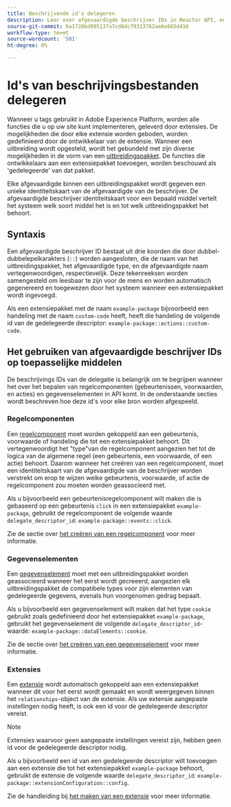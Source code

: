 ```yaml
---
title: Beschrijvende id's delegeren
description: Leer over afgevaardigde beschrijver IDs in Reactor API, en hoe zij middelen met uitbreidingen verbinden.
source-git-commit: 6a1728bd995137a7cd6dc79313762ae6e665d416
workflow-type: tm+mt
source-wordcount: '501'
ht-degree: 0%

---
```


# Id&#39;s van beschrijvingsbestanden delegeren

Wanneer u tags gebruikt in Adobe Experience Platform, worden alle functies die u op uw site kunt implementeren, geleverd door extensies. De mogelijkheden die door elke extensie worden geboden, worden gedefinieerd door de ontwikkelaar van de extensie. Wanneer een uitbreiding wordt opgesteld, wordt het gebundeld met zijn diverse mogelijkheden in de vorm van een [uitbreidingspakket](../endpoints/extension-packages.md). De functies die ontwikkelaars aan een extensiepakket toevoegen, worden beschouwd als &#39;gedelegeerde&#39; van dat pakket.

Elke afgevaardigde binnen een uitbreidingspakket wordt gegeven een unieke identiteitskaart van de afgevaardigde van de beschrijver. De afgevaardigde beschrijver identiteitskaart voor een bepaald middel vertelt het systeem welk soort middel het is en tot welk uitbreidingspakket het behoort.

## Syntaxis

Een afgevaardigde beschrijver ID bestaat uit drie koorden die door dubbel-dubbelepelkarakters (`::`) worden aangesloten, die de naam van het uitbreidingspakket, het afgevaardigde type, en de afgevaardigde naam vertegenwoordigen, respectievelijk. Deze tekenreeksen worden samengesteld om leesbaar te zijn voor de mens en worden automatisch gegenereerd en toegewezen door het systeem wanneer een extensiepakket wordt ingevoegd.

Als een extensiepakket met de naam `example-package` bijvoorbeeld een handeling met de naam `custom-code` heeft, heeft die handeling de volgende id van de gedelegeerde descriptor: `example-package::actions::custom-code`.

## Het gebruiken van afgevaardigde beschrijver IDs op toepasselijke middelen

De beschrijvings IDs van de delegatie is belangrijk om te begrijpen wanneer het over het bepalen van regelcomponenten (gebeurtenissen, voorwaarden, en acties) en gegevenselementen in API komt. In de onderstaande secties wordt beschreven hoe deze id&#39;s voor elke bron worden afgespeeld.

### Regelcomponenten

Een [regelcomponent](../endpoints/rule-components.md) moet worden gekoppeld aan een gebeurtenis, voorwaarde of handeling die tot een extensiepakket behoort. Dit vertegenwoordigt het &quot;type&quot;van de regelcomponent aangezien het tot de logica van de algemene regel (een gebeurtenis, een voorwaarde, of een actie) behoort. Daarom wanneer het creëren van een regelcomponent, moet een identiteitskaart van de afgevaardigde van de beschrijver worden verstrekt om erop te wijzen welke gebeurtenis, voorwaarde, of actie de regelcomponent zou moeten worden geassocieerd met.

Als u bijvoorbeeld een gebeurtenisregelcomponent wilt maken die is gebaseerd op een gebeurtenis `click` in een extensiepakket `example-package`, gebruikt de regelcomponent de volgende waarde `delegate_descriptor_id`: `example-package::events::click`.

Zie de sectie over [het creëren van een regelcomponent](../endpoints/rule-components.md#create) voor meer informatie.

### Gegevenselementen

Een [gegevenselement](../endpoints/data-elements.md) moet met een uitbreidingspakket worden geassocieerd wanneer het eerst wordt gecreeerd, aangezien elk uitbreidingspakket de compatibele types voor zijn elementen van gedelegeerde gegevens, evenals hun voorgenomen gedrag bepaalt.

Als u bijvoorbeeld een gegevenselement wilt maken dat het type `cookie` gebruikt zoals gedefinieerd door het extensiepakket `example-package`, gebruikt het gegevenselement de volgende `delegate_descriptor_id`-waarde: `example-package::dataElements::cookie`.

Zie de sectie over [het creëren van een gegevenselement](../endpoints/data-elements.md#create) voor meer informatie.

### Extensies

Een [extensie](../endpoints/extensions.md) wordt automatisch gekoppeld aan een extensiepakket wanneer dit voor het eerst wordt gemaakt en wordt weergegeven binnen het `relationships`-object van de extensie. Als uw extensie aangepaste instellingen nodig heeft, is ook een id voor de gedelegeerde descriptor vereist.

>[!NOTE]
>
>Extensies waarvoor geen aangepaste instellingen vereist zijn, hebben geen id voor de gedelegeerde descriptor nodig.

Als u bijvoorbeeld een id van een gedelegeerde descriptor wilt toevoegen aan een extensie die tot het extensiepakket `example-package` behoort, gebruikt de extensie de volgende waarde `delegate_descriptor_id`: `example-package::extensionConfiguration::config`.

Zie de handleiding bij [het maken van een extensie](../endpoints/extensions.md#create) voor meer informatie.
